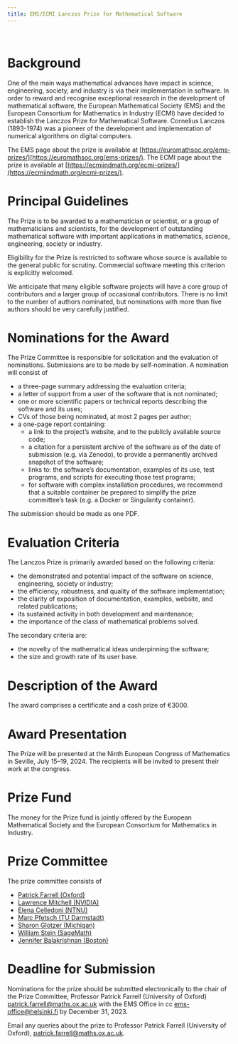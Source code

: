 ```yaml
---
title: EMS/ECMI Lanczos Prize for Mathematical Software
---
```


&nbsp;
&nbsp;

Background
==========

One of the main ways mathematical advances have impact in science, engineering, society, and industry is via their implementation in software. In order to reward and recognise exceptional research in the development of mathematical software, the European Mathematical Society (EMS) and the European Consortium for Mathematics in Industry (ECMI) have decided to establish the Lanczos Prize for Mathematical Software. Cornelius Lanczos (1893-1974) was a pioneer of the development and implementation of numerical algorithms on digital computers.

The EMS page about the prize is available at [https://euromathsoc.org/ems-prizes/](https://euromathsoc.org/ems-prizes/). The ECMI page about the prize is available at [https://ecmiindmath.org/ecmi-prizes/](https://ecmiindmath.org/ecmi-prizes/).

Principal Guidelines
====================

The Prize is to be awarded to a mathematician or scientist, or a group of mathematicians and scientists, for the development of outstanding mathematical software with important applications in mathematics, science, engineering, society or industry.

Eligibility for the Prize is restricted to software whose source is available to the general public for scrutiny. Commercial software meeting this criterion is explicitly welcomed.

We anticipate that many eligible software projects will have a core group of contributors and a larger group of occasional contributors. There is no limit to the number of authors nominated, but nominations with more than five authors should be very carefully justified.

Nominations for the Award
=========================

The Prize Committee is responsible for solicitation and the evaluation of nominations. Submissions are to be made by self-nomination. A nomination will consist of

- a three-page summary addressing the evaluation criteria;
- a letter of support from a user of the software that is not nominated;
- one or more scientific papers or technical reports describing the software and its uses;
- CVs of those being nominated, at most 2 pages per author;
- a one-page report containing:
  * a link to the project’s website, and to the publicly available source code;
  * a citation for a persistent archive of the software as of the date of submission (e.g. via Zenodo), to provide a permanently archived snapshot of the software;
  * links to: the software’s documentation, examples of its use, test programs, and scripts for executing those test programs;
  * for software with complex installation procedures, we recommend that a suitable container be prepared to simplify the prize committee’s task (e.g. a Docker or Singularity container).

The submission should be made as one PDF.

Evaluation Criteria
===================

The Lanczos Prize is primarily awarded based on the following criteria:

- the demonstrated and potential impact of the software on science, engineering, society or industry;
- the efficiency, robustness, and quality of the software implementation;
- the clarity of exposition of documentation, examples, website, and related publications;
- its sustained activity in both development and maintenance;
- the importance of the class of mathematical problems solved.

The secondary criteria are:

- the novelty of the mathematical ideas underpinning the software;
- the size and growth rate of its user base.

Description of the Award
========================

The award comprises a certificate and a cash prize of €3000.

Award Presentation
==================

The Prize will be presented at the Ninth European Congress of Mathematics in Seville, July 15–19, 2024. The recipients will be invited to present their work at the congress.

Prize Fund
==========

The money for the Prize fund is jointly offered by the European Mathematical Society and the European Consortium for Mathematics in Industry.

Prize Committee
===============

The prize committee consists of

- <a href="https://pefarrell.org">Patrick Farrell (Oxford)</a>
- <a href="https://www.imperial.ac.uk/people/lawrence.mitchell">Lawrence Mitchell (NVIDIA)</a>
- <a href="https://www.ntnu.edu/employees/elena.celledoni">Elena Celledoni (NTNU)</a>
- <a href="https://www2.mathematik.tu-darmstadt.de/~pfetsch/">Marc Pfetsch (TU Darmstadt)</a>
- <a href="https://glotzerlab.engin.umich.edu/home/">Sharon Glotzer (Michigan)</a>
- <a href="https://wstein.org/">William Stein (SageMath)</a>
- <a href="https://math.bu.edu/people/jbala/">Jennifer Balakrishnan (Boston)</a>

Deadline for Submission
=======================

Nominations for the prize should be submitted electronically to the chair of the Prize Committee, Professor Patrick Farrell (University of Oxford) patrick.farrell@maths.ox.ac.uk with the EMS Office in cc ems-office@helsinki.fi by December 31, 2023.

Email any queries about the prize to Professor Patrick Farrell (University of Oxford), patrick.farrell@maths.ox.ac.uk.

